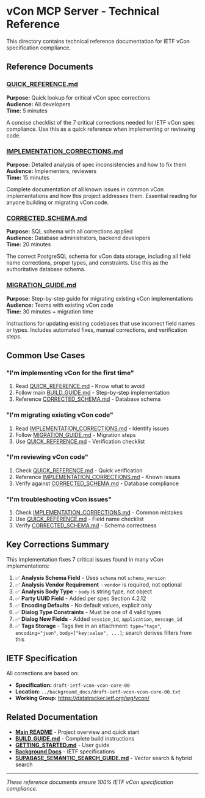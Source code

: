 # vCon MCP Server - Technical Reference

This directory contains technical reference documentation for IETF vCon specification compliance.

## Reference Documents

### [QUICK_REFERENCE.md](QUICK_REFERENCE.md)
**Purpose:** Quick lookup for critical vCon spec corrections  
**Audience:** All developers  
**Time:** 5 minutes

A concise checklist of the 7 critical corrections needed for IETF vCon spec compliance. Use this as a quick reference when implementing or reviewing code.

### [IMPLEMENTATION_CORRECTIONS.md](IMPLEMENTATION_CORRECTIONS.md)
**Purpose:** Detailed analysis of spec inconsistencies and how to fix them  
**Audience:** Implementers, reviewers  
**Time:** 15 minutes

Complete documentation of all known issues in common vCon implementations and how this project addresses them. Essential reading for anyone building or migrating vCon code.

### [CORRECTED_SCHEMA.md](CORRECTED_SCHEMA.md)
**Purpose:** SQL schema with all corrections applied  
**Audience:** Database administrators, backend developers  
**Time:** 20 minutes

The correct PostgreSQL schema for vCon data storage, including all field name corrections, proper types, and constraints. Use this as the authoritative database schema.

### [MIGRATION_GUIDE.md](MIGRATION_GUIDE.md)
**Purpose:** Step-by-step guide for migrating existing vCon implementations  
**Audience:** Teams with existing vCon code  
**Time:** 30 minutes + migration time

Instructions for updating existing codebases that use incorrect field names or types. Includes automated fixes, manual corrections, and verification steps.

## Common Use Cases

### "I'm implementing vCon for the first time"
1. Read [QUICK_REFERENCE.md](QUICK_REFERENCE.md) - Know what to avoid
2. Follow main [BUILD_GUIDE.md](../../BUILD_GUIDE.md) - Step-by-step implementation
3. Reference [CORRECTED_SCHEMA.md](CORRECTED_SCHEMA.md) - Database schema

### "I'm migrating existing vCon code"
1. Read [IMPLEMENTATION_CORRECTIONS.md](IMPLEMENTATION_CORRECTIONS.md) - Identify issues
2. Follow [MIGRATION_GUIDE.md](MIGRATION_GUIDE.md) - Migration steps
3. Use [QUICK_REFERENCE.md](QUICK_REFERENCE.md) - Verification checklist

### "I'm reviewing vCon code"
1. Check [QUICK_REFERENCE.md](QUICK_REFERENCE.md) - Quick verification
2. Reference [IMPLEMENTATION_CORRECTIONS.md](IMPLEMENTATION_CORRECTIONS.md) - Known issues
3. Verify against [CORRECTED_SCHEMA.md](CORRECTED_SCHEMA.md) - Database compliance

### "I'm troubleshooting vCon issues"
1. Check [IMPLEMENTATION_CORRECTIONS.md](IMPLEMENTATION_CORRECTIONS.md) - Common mistakes
2. Use [QUICK_REFERENCE.md](QUICK_REFERENCE.md) - Field name checklist
3. Verify [CORRECTED_SCHEMA.md](CORRECTED_SCHEMA.md) - Schema correctness

## Key Corrections Summary

This implementation fixes 7 critical issues found in many vCon implementations:

1. ✅ **Analysis Schema Field** - Uses `schema` not `schema_version`
2. ✅ **Analysis Vendor Requirement** - `vendor` is required, not optional
3. ✅ **Analysis Body Type** - `body` is string type, not object
4. ✅ **Party UUID Field** - Added per spec Section 4.2.12
5. ✅ **Encoding Defaults** - No default values, explicit only
6. ✅ **Dialog Type Constraints** - Must be one of 4 valid types
7. ✅ **Dialog New Fields** - Added `session_id`, `application`, `message_id`
8. ✅ **Tags Storage** - Tags live in an attachment: `type="tags"`, `encoding="json"`, `body=["key:value", ...]`; search derives filters from this

## IETF Specification

All corrections are based on:
- **Specification:** `draft-ietf-vcon-vcon-core-00`
- **Location:** `../background_docs/draft-ietf-vcon-vcon-core-00.txt`
- **Working Group:** https://datatracker.ietf.org/wg/vcon/

## Related Documentation

- **[Main README](../../README.md)** - Project overview and quick start
- **[BUILD_GUIDE.md](../../BUILD_GUIDE.md)** - Complete build instructions
- **[GETTING_STARTED.md](../../GETTING_STARTED.md)** - User guide
- **[Background Docs](../background_docs/)** - IETF specifications
 - **[SUPABASE_SEMANTIC_SEARCH_GUIDE.md](../../SUPABASE_SEMANTIC_SEARCH_GUIDE.md)** - Vector search & hybrid search

---

*These reference documents ensure 100% IETF vCon specification compliance.*

